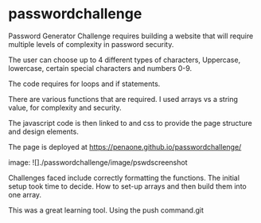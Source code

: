 # passwordchallenge

Password Generator Challenge requires building a website that will require
multiple levels of complexity in password security.

The  user can choose up to 4 different types of characters, Uppercase, lowercase, certain special characters and numbers
0-9.

The code requires for loops and if statements.

There are various functions that are required.
I used arrays vs a string value, for complexity and security.

The javascript code is then linked to <html> and css to provide the page structure and design elements.

The page is deployed at https://penaone.github.io/passwordchallenge/

image:
![]./passwordchallenge/image/pswdscreenshot

Challenges faced include correctly formatting the functions.
The initial setup took time to decide.
How to set-up arrays and then build them into one array.

This was a great learning tool. Using the push command.git

